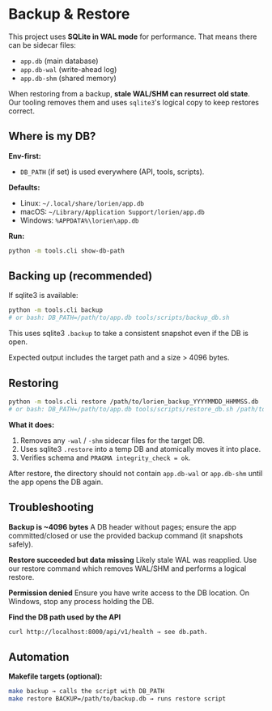 # Backup & Restore

This project uses **SQLite in WAL mode** for performance. That means there can be sidecar files:
- `app.db` (main database)
- `app.db-wal` (write-ahead log)
- `app.db-shm` (shared memory)

When restoring from a backup, **stale WAL/SHM can resurrect old state**. Our tooling removes them and uses `sqlite3`'s logical copy to keep restores correct.

## Where is my DB?

**Env-first:**
- `DB_PATH` (if set) is used everywhere (API, tools, scripts).

**Defaults:**
- Linux: `~/.local/share/lorien/app.db`
- macOS: `~/Library/Application Support/lorien/app.db`
- Windows: `%APPDATA%\lorien\app.db`

**Run:**
```bash
python -m tools.cli show-db-path
```

## Backing up (recommended)

If sqlite3 is available:

```bash
python -m tools.cli backup
# or bash: DB_PATH=/path/to/app.db tools/scripts/backup_db.sh
```

This uses sqlite3 `.backup` to take a consistent snapshot even if the DB is open.

Expected output includes the target path and a size > 4096 bytes.

## Restoring

```bash
python -m tools.cli restore /path/to/lorien_backup_YYYYMMDD_HHMMSS.db
# or bash: DB_PATH=/path/to/app.db tools/scripts/restore_db.sh /path/to/backup.db
```

**What it does:**

1. Removes any `-wal` / `-shm` sidecar files for the target DB.
2. Uses sqlite3 `.restore` into a temp DB and atomically moves it into place.
3. Verifies schema and `PRAGMA integrity_check = ok`.

After restore, the directory should not contain `app.db-wal` or `app.db-shm` until the app opens the DB again.

## Troubleshooting

**Backup is ~4096 bytes**
A DB header without pages; ensure the app committed/closed or use the provided backup command (it snapshots safely).

**Restore succeeded but data missing**
Likely stale WAL was reapplied. Use our restore command which removes WAL/SHM and performs a logical restore.

**Permission denied**
Ensure you have write access to the DB location. On Windows, stop any process holding the DB.

**Find the DB path used by the API**
```bash
curl http://localhost:8000/api/v1/health → see db.path.
```

## Automation

**Makefile targets (optional):**

```bash
make backup → calls the script with DB_PATH
make restore BACKUP=/path/to/backup.db → runs restore script
```
